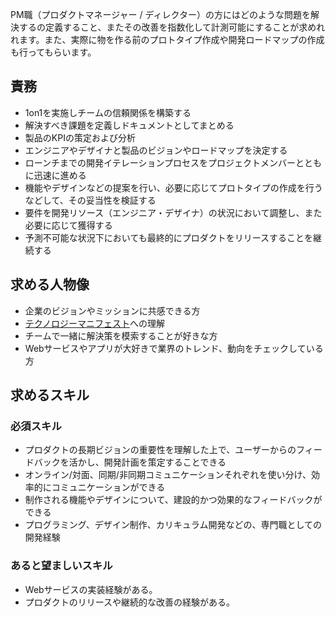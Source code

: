 PM職（プロダクトマネージャー / ディレクター）の方にはどのような問題を解決するの定義すること、またその改善を指数化して計測可能にすることが求めれれます。また、実際に物を作る前のプロトタイプ作成や開発ロードマップの作成も行ってもらいます。

## 責務 
- 1on1を実施しチームの信頼関係を構築する
- 解決すべき課題を定義しドキュメントとしてまとめる 
- 製品のKPIの策定および分析 
- エンジニアやデザイナと製品のビジョンやロードマップを決定する 
- ローンチまでの開発イテレーションプロセスをプロジェクトメンバーとともに迅速に進める 
- 機能やデザインなどの提案を行い、必要に応じてプロトタイプの作成を行うなどして、その妥当性を検証する 
- 要件を開発リソース（エンジニア・デザイナ）の状況において調整し、また必要に応じて獲得する
- 予測不可能な状況下においても最終的にプロダクトをリリースすることを継続する

## 求める人物像 
- 企業のビジョンやミッションに共感できる方
- [テクノロジーマニフェスト](README.md)への理解
- チームで一緒に解決策を模索することが好きな方 
- Webサービスやアプリが大好きで業界のトレンド、動向をチェックしている方 

## 求めるスキル 
### 必須スキル
- プロダクトの長期ビジョンの重要性を理解した上で、ユーザーからのフィードバックを活かし、開発計画を策定することできる
- オンライン/対面、同期/非同期コミュニケーションそれぞれを使い分け、効率的にコミュニケーションができる
- 制作される機能やデザインについて、建設的かつ効果的なフィードバックができる
- プログラミング、デザイン制作、カリキュラム開発などの、専門職としての開発経験

### あると望ましいスキル 
- Webサービスの実装経験がある。
- プロダクトのリリースや継続的な改善の経験がある。
